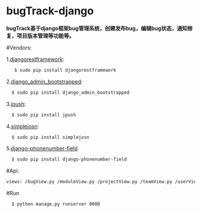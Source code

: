 # bugTrack-django
**bugTrack基于django框架bug管理系统，创建发布bug，编辑bug状态，通知修复，项目版本管理等功能等。**

#Vendors:

1.[djangorestframework](http://www.django-rest-framework.org/):
```bash
   $ sudo pip install djangorestframework
```
2.[django_admin_bootstrapped](https://github.com/django-admin-bootstrapped/django-admin-bootstrapped):
```bash
  $ sudo pip install django_admin_bootstrapped
```
3.[jpush](https://github.com/jpush/jpush-api-python-client):
```bash
  $ sudo pip install jpush
```
4.[simplejosn](https://github.com/simplejson/simplejson):
```bash
  $ sudo pip install simplejosn
```
5.[django-phonenumber-field](https://github.com/stefanfoulis/django-phonenumber-field)
```bash
  $ sudo pip install django-phonenumber-field
```
#Api:
```bash
views: /bugView.py /moduleView.py /projectView.py /teamView.py /userView.py /versionView.py
```

#Run
```bash
  $ python manage.py runserver 8080 
```
      
